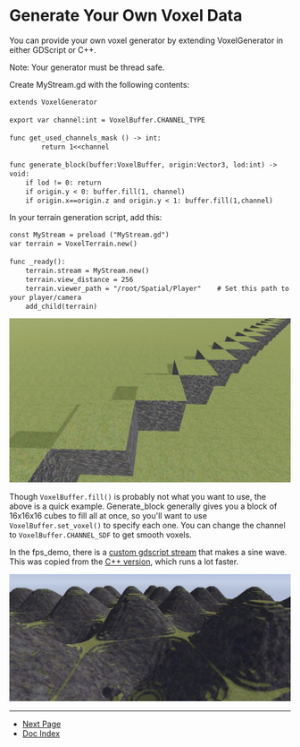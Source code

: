 # Generate Your Own Voxel Data 
You can provide your own voxel generator by extending VoxelGenerator in either GDScript or C++.

Note: Your generator must be thread safe.

Create MyStream.gd with the following contents:

```
extends VoxelGenerator

export var channel:int = VoxelBuffer.CHANNEL_TYPE

func get_used_channels_mask () -> int:
        return 1<<channel
 
func generate_block(buffer:VoxelBuffer, origin:Vector3, lod:int) -> void:
	if lod != 0: return
	if origin.y < 0: buffer.fill(1, channel)
	if origin.x==origin.z and origin.y < 1: buffer.fill(1,channel)
```

In your terrain generation script, add this:

```
const MyStream = preload ("MyStream.gd")
var terrain = VoxelTerrain.new()

func _ready():
	terrain.stream = MyStream.new()
	terrain.view_distance = 256	
	terrain.viewer_path = "/root/Spatial/Player"    # Set this path to your player/camera
	add_child(terrain)
```

<img src="images/custom-stream.jpg" width="800" />

Though `VoxelBuffer.fill()` is probably not what you want to use, the above is a quick example. Generate_block generally gives you a block of 16x16x16 cubes to fill all at once, so you'll want to use `VoxelBuffer.set_voxel()` to specify each one. You can change the channel to `VoxelBuffer.CHANNEL_SDF` to get smooth voxels.

In the fps_demo, there is a [custom gdscript stream](https://github.com/tinmanjuggernaut/voxelgame/blob/master/project/fps_demo/scripts/MyStream.gd) that makes a sine wave. This was copied from the [C++ version](../streams/voxel_stream_test.cpp), which runs a lot faster. 

<img src="images/custom-stream-sine.jpg" width="800" />



---
* [Next Page](07_performance-tips.md)
* [Doc Index](01_get-started.md)
